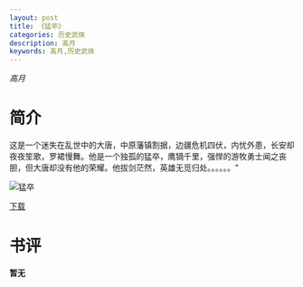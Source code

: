 ```yaml
---
layout: post
title: 《猛卒》
categories: 历史武侠
description: 高月
keywords: 高月,历史武侠
---
```

*高月*
# 简介
这是一个迷失在乱世中的大唐，中原藩镇割据，边疆危机四伏，内忧外患，长安却夜夜笙歌，罗裙慢舞。他是一个独孤的猛卒，鹰镝千里，强悍的游牧勇士闻之丧胆，但大唐却没有他的荣耀。他拔剑茫然，英雄无觅归处。。。。。。"

![猛卒](https://cdn.jsdelivr.net/gh/YYbooks0/yybooks0img@master/bookscover2/猛卒.723wv1jcwfw0.jpg)

[下载](https://link.jscdn.cn/1drv/aHR0cHM6Ly8xZHJ2Lm1zL3QvcyFBaGU2R2dNWmVFb2podzZUZW93SnZPTE9NQksyP2U9U256ZWNt.txt)

# 书评
**暂无**